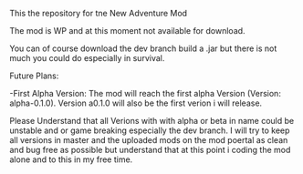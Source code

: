 This the repository for tne New Adventure Mod

The mod is WP and at this moment not available for download.

You can of course download the dev branch build a .jar but there is not much you could do especially in survival.

Future Plans:

-First Alpha Version: The mod will reach the first alpha Version (Version: alpha-0.1.0). Version a0.1.0 will also be the first verion i will release. 

Please Understand that all Verions with with alpha or beta in name could be unstable and or game breaking especially the dev branch. I will try to keep all versions in master and the uploaded mods on the mod poertal as clean and bug free as possible but understand that at    this point i coding the mod alone and to this in my free time.
